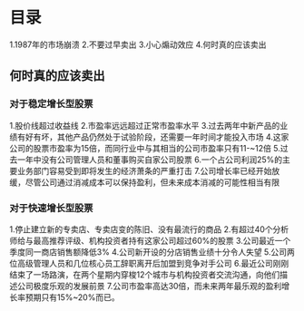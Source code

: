 # 目录
1.1987年的市场崩溃
2.不要过早卖出
3.小心煽动效应
4.何时真的应该卖出

## 何时真的应该卖出
### 对于稳定增长型股票
1.股价线超过收益线
2.市盈率远远超过正常市盈率水平
3.过去两年中新产品的业绩有好有坏，其他产品仍然处于试验阶段，还需要一年时间才能投入市场
4.这家公司的股票市盈率为15倍，而同行业中与其相当的公司市盈率只有11-~12倍
5.过去一年中没有公司管理人员和董事购买自家公司股票
6.一个占公司利润25%的主要业务部门容易受到即将发生的经济萧条的严重打击
7.公司增长率已经开始放缓，尽管公司通过消减成本可以保持盈利，但未来成本消减的可能性相当有限

### 对于快速增长型股票
1.停止建立新的专卖店、专卖店变的陈旧、没有最流行的商品
2.有超过40个分析师给与最高推荐评级、机构投资者持有这家公司超过60%的股票
3.公司最近一个季度同一商店销售额降低3%
4.公司新开设的分店销售业绩十分令人失望
5.公司两位高级管理人员和几位核心员工辞职离开后加盟到竞争对手公司
6.最近公司刚刚结束了一场路演，在两个星期内穿梭12个城市与机构投资者交流沟通，向他们描述公司极度乐观的发展前景
7.公司市盈率高达30倍，而未来两年最乐观的盈利增长率预期只有15%~20%而已。